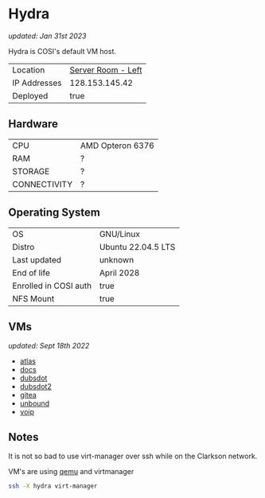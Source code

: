# Hydra

_updated: Jan 31st 2023_

Hydra is COSI's default VM host. 

| | |
| :--- | :--- |
| Location | [Server Room - Left](../racks.md#left) |
| IP Addresses | 128.153.145.42 |
| Deployed | true |

## Hardware

| | |
| :--- | :--- |
| CPU | AMD Opteron 6376
| RAM | ?
| STORAGE | ? 
| CONNECTIVITY | ?

## Operating System

| | |
| :--- | :--- |
| OS | GNU/Linux
| Distro | Ubuntu 22.04.5 LTS
| Last updated | unknown
| End of life | April 2028
| Enrolled in COSI auth | true
| NFS Mount | true

## VMs

_updated: Sept 18th 2022_

- [atlas](../vms.md#atlas)
- [docs](../vms.md#docs)
- [dubsdot](../vms.md#dubsdot)
- [dubsdot2](../vms.md#dubsdot2)
- [gitea](../vms.md#gitea)
- [unbound](../vms.md#unbound)
- [voip](../vms.md#voip)

## Notes

It is not so bad to use virt-manager over ssh while on the Clarkson network.

VM's are using [qemu](https://www.qemu.org/) and virtmanager
```sh
ssh -X hydra virt-manager
```

